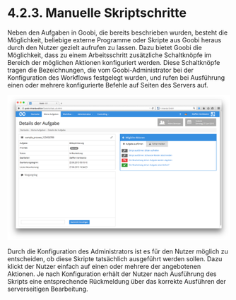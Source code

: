 # 4.2.3. Manuelle Skriptschritte

Neben den Aufgaben in Goobi, die bereits beschrieben wurden, besteht die Möglichkeit, beliebige externe Programme oder Skripte aus Goobi heraus durch den Nutzer gezielt aufrufen zu lassen. Dazu bietet Goobi die Möglichkeit, dass zu einem Arbeitsschritt zusätzliche Schaltknöpfe im Bereich der möglichen Aktionen konfiguriert werden. Diese Schaltknöpfe tragen die Bezeichnungen, die vom Goobi-Administrator bei der Konfiguration des Workflows festgelegt wurden, und rufen bei Ausführung einen oder mehrere konfigurierte Befehle auf Seiten des Servers auf.

![Arbeitsschritt mit zwei konfigurierten Skriptaufrufen, die manuell gestartet werden k&#xF6;nnen](../../.gitbook/assets/032d.png)

Durch die Konfiguration des Administrators ist es für den Nutzer möglich zu entscheiden, ob diese Skripte tatsächlich ausgeführt werden sollen. Dazu klickt der Nutzer einfach auf einen oder mehrere der angebotenen Aktionen. Je nach Konfiguration erhält der Nutzer nach Ausführung des Skripts eine entsprechende Rückmeldung über das korrekte Ausführen der serverseitigen Bearbeitung.

